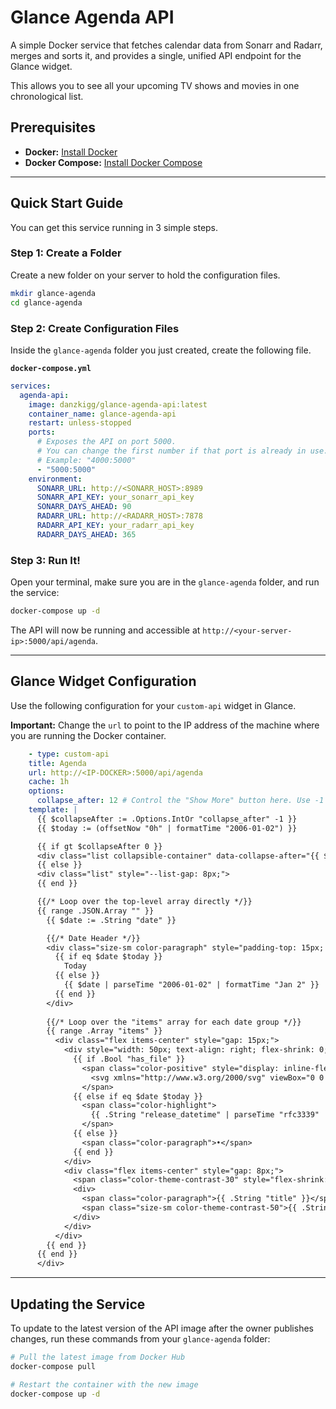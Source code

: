 # Glance Agenda API

A simple Docker service that fetches calendar data from Sonarr and Radarr, merges and sorts it, and provides a single, unified API endpoint for the Glance widget.

This allows you to see all your upcoming TV shows and movies in one chronological list.

## Prerequisites

* **Docker:** [Install Docker](https://docs.docker.com/engine/install/)
* **Docker Compose:** [Install Docker Compose](https://docs.docker.com/compose/install/)

---

## Quick Start Guide

You can get this service running in 3 simple steps.

### Step 1: Create a Folder

Create a new folder on your server to hold the configuration files.

```bash
mkdir glance-agenda
cd glance-agenda
```

### Step 2: Create Configuration Files

Inside the `glance-agenda` folder you just created, create the following file.

**`docker-compose.yml`** 

```yaml
services:
  agenda-api:
    image: danzkigg/glance-agenda-api:latest
    container_name: glance-agenda-api
    restart: unless-stopped
    ports:
      # Exposes the API on port 5000.
      # You can change the first number if that port is already in use.
      # Example: "4000:5000"
      - "5000:5000"
    environment:
      SONARR_URL: http://<SONARR_HOST>:8989
      SONARR_API_KEY: your_sonarr_api_key
      SONARR_DAYS_AHEAD: 90
      RADARR_URL: http://<RADARR_HOST>:7878
      RADARR_API_KEY: your_radarr_api_key
      RADARR_DAYS_AHEAD: 365
```

### Step 3: Run It!

Open your terminal, make sure you are in the `glance-agenda` folder, and run the service:

```bash
docker-compose up -d
```

The API will now be running and accessible at `http://<your-server-ip>:5000/api/agenda`.

---

## Glance Widget Configuration

Use the following configuration for your `custom-api` widget in Glance.

**Important:** Change the `url` to point to the IP address of the machine where you are running the Docker container.

```yaml
    - type: custom-api
    title: Agenda
    url: http://<IP-DOCKER>:5000/api/agenda
    cache: 1h
    options:
      collapse_after: 12 # Control the "Show More" button here. Use -1 to disable.
    template: |
      {{ $collapseAfter := .Options.IntOr "collapse_after" -1 }}
      {{ $today := (offsetNow "0h" | formatTime "2006-01-02") }}

      {{ if gt $collapseAfter 0 }}
      <div class="list collapsible-container" data-collapse-after="{{ $collapseAfter }}" style="--list-gap: 8px;">
      {{ else }}
      <div class="list" style="--list-gap: 8px;">
      {{ end }}

      {{/* Loop over the top-level array directly */}}
      {{ range .JSON.Array "" }}
        {{ $date := .String "date" }}

        {{/* Date Header */}}
        <div class="size-sm color-paragraph" style="padding-top: 15px; font-weight: bold;">
          {{ if eq $date $today }}
            Today
          {{ else }}
            {{ $date | parseTime "2006-01-02" | formatTime "Jan 2" }}
          {{ end }}
        </div>
                
        {{/* Loop over the "items" array for each date group */}}
        {{ range .Array "items" }}
          <div class="flex items-center" style="gap: 15px;">
            <div style="width: 50px; text-align: right; flex-shrink: 0;">
              {{ if .Bool "has_file" }}
                <span class="color-positive" style="display: inline-flex; align-items: center;">
                  <svg xmlns="http://www.w3.org/2000/svg" viewBox="0 0 24 24" fill="currentColor" style="width: 1.4em; height: 1.4em;"><path fill-rule="evenodd" d="M2.25 12c0-5.385 4.365-9.75 9.75-9.75s9.75 4.365 9.75 9.75-4.365 9.75-9.75 9.75S2.25 17.385 2.25 12zm13.36-1.814a.75.75 0 10-1.22-.872l-3.236 4.53L9.53 12.22a.75.75 0 00-1.06 1.06l2.25 2.25a.75.75 0 001.14-.094l3.75-5.25z" clip-rule="evenodd" /></svg>
                </span>
              {{ else if eq $date $today }}
                <span class="color-highlight">
                  {{ .String "release_datetime" | parseTime "rfc3339" | formatTime "15:04" }}
                </span>
              {{ else }}
                <span class="color-paragraph">•</span>
              {{ end }}
            </div>
            <div class="flex items-center" style="gap: 8px;">
              <span class="color-theme-contrast-30" style="flex-shrink: 0;">
              <div>
                <span class="color-paragraph">{{ .String "title" }}</span>
                <span class="size-sm color-theme-contrast-50">{{ .String "details" }}</span>
              </div>
            </div>
          </div>
        {{ end }}
      {{ end }}
      </div>
```

---

## Updating the Service

To update to the latest version of the API image after the owner publishes changes, run these commands from your `glance-agenda` folder:

```bash
# Pull the latest image from Docker Hub
docker-compose pull

# Restart the container with the new image
docker-compose up -d
```
